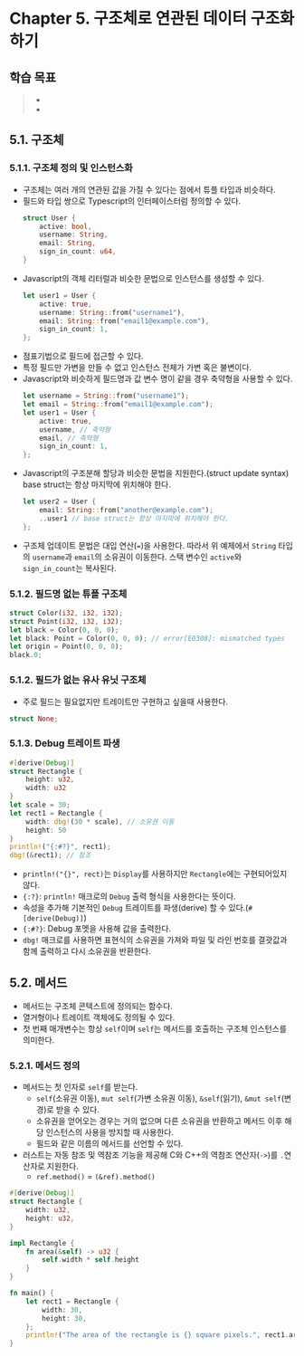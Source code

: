 # Chapter 5. 구조체로 연관된 데이터 구조화하기

## 학습 목표

> -
> -

## 5.1. 구조체

### 5.1.1. 구조체 정의 및 인스턴스화

- 구조체는 여러 개의 연관된 값을 가질 수 있다는 점에서 튜플 타입과 비슷하다.
- 필드와 타입 쌍으로 Typescript의 인터페이스터럼 정의할 수 있다.
  ```rs
  struct User {
      active: bool,
      username: String,
      email: String,
      sign_in_count: u64,
  }
  ```
- Javascript의 객체 리터럴과 비슷한 문법으로 인스턴스를 생성할 수 있다.
  ```rs
  let user1 = User {
      active: true,
      username: String::from("username1"),
      email: String::from("email1@example.com"),
      sign_in_count: 1,
  };
  ```
- 점표기법으로 필드에 접근할 수 있다.
- 특정 필드만 가변을 만들 수 없고 인스턴스 전체가 가변 혹은 불변이다.
- Javascript와 비슷하게 필드명과 값 변수 명이 같을 경우 축약형을 사용할 수 있다.
  ```rs
  let username = String::from("username1");
  let email = String::from("email1@example.com");
  let user1 = User {
      active: true,
      username, // 축약형
      email, // 축약형
      sign_in_count: 1,
  };
  ```
- Javascript의 구조분해 할당과 비슷한 문법을 지원한다.(struct update syntax) base struct는 항상 마지막에 위치해야 한다.
  ```rs
  let user2 = User {
      email: String::from("another@example.com");
      ..user1 // base struct는 항상 마지막에 위치해야 한다.
  };
  ```
- 구조체 업데이트 문법은 대입 연산(`=`)을 사용한다. 따라서 위 예제에서 `String` 타입의 `username`과 `email`의 소유권이 이동한다. 스택 변수인 `active`와 `sign_in_count`는 복사된다.

### 5.1.2. 필드명 없는 튜플 구조체

```rs
struct Color(i32, i32, i32);
struct Point(i32, i32, i32);
let black = Color(0, 0, 0);
let black: Point = Color(0, 0, 0); // error[E0308]: mismatched types
let origin = Point(0, 0, 0);
black.0;
```

### 5.1.2. 필드가 없는 유사 유닛 구조체

- 주로 필드는 필요없지만 트레이트만 구현하고 싶을때 사용한다.

```rs
struct None;
```

### 5.1.3. Debug 트레이트 파생

```rs
#[derive(Debug)]
struct Rectangle {
    height: u32,
    width: u32
}
let scale = 30;
let rect1 = Rectangle {
    width: dbg!(30 * scale), // 소유권 이동
    height: 50
}
println!("{:#?}", rect1);
dbg!(&rect1); // 참조
```

- `println!("{}", rect)`는 `Display`를 사용하지만 `Rectangle`에는 구현되어있지 않다.
- `{:?}`: `println!` 매크로의 `Debug` 출력 형식을 사용한다는 뜻이다.
- 속성을 추가해 기본적인 `Debug` 트레이트를 파생(derive) 할 수 있다.(`#[derive(Debug)]`)
- `{:#?}`: Debug 포멧을 사용해 값을 출력한다.
- `dbg!` 매크로를 사용하면 표현식의 소유권을 가져와 파일 및 라인 번호를 결괏값과 함께 출력하고 다시 소유권을 반환한다.

## 5.2. 메서드

- 메서드는 구조체 콘텍스트에 정의되는 함수다.
- 열거형이나 트레이트 객체에도 정의될 수 있다.
- 첫 번째 매개변수는 항상 `self`이며 `self`는 메서드를 호출하는 구조체 인스턴스를 의미한다.

### 5.2.1. 메서드 정의

- 메서드는 첫 인자로 `self`를 받는다.
  - `self`(소유권 이동), `mut self`(가변 소유권 이동), `&self`(읽기), `&mut self`(변경)로 받을 수 있다.
  - 소유권을 얻어오는 경우는 거의 없으며 다른 소유권을 반환하고 메서드 이후 해당 인스턴스의 사용을 방지할 때 사용한다.
  - 필드와 같은 이름의 메서드를 선언할 수 있다.
- 러스트는 자동 참조 및 역참조 기능을 제공해 C와 C++의 역참조 연산자(`->`)를 `.`연산자로 지원한다.
  - `ref.method()` = `(&ref).method()`

```rs
#[derive(Debug)]
struct Rectangle {
    width: u32,
    height: u32,
}

impl Rectangle {
    fn area(&self) -> u32 {
        self.width * self.height
    }
}

fn main() {
    let rect1 = Rectangle {
        width: 30,
        height: 30,
    };
    println!("The area of the rectangle is {} square pixels.", rect1.area());
}
```
